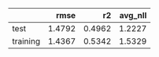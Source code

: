 |          |   rmse |     r2 |   avg_nll |
|:---------|-------:|-------:|----------:|
| test     | 1.4792 | 0.4962 |    1.2227 |
| training | 1.4367 | 0.5342 |    1.5329 |